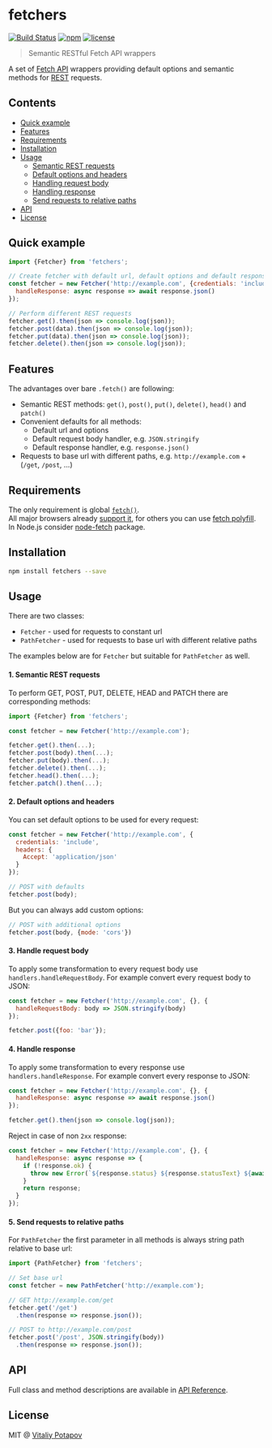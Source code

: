# fetchers
[![Build Status](https://travis-ci.org/vitalets/fetchers.svg?branch=master)](https://travis-ci.org/vitalets/fetchers)
[![npm](https://img.shields.io/npm/v/fetchers.svg)](https://www.npmjs.com/package/fetchers)
[![license](https://img.shields.io/npm/l/fetchers.svg)](https://www.npmjs.com/package/fetchers)

> Semantic RESTful Fetch API wrappers

A set of [Fetch API] wrappers providing default options and semantic methods for [REST] requests.

## Contents
* [Quick example](#quick-example)
* [Features](#features)
* [Requirements](#requirements)
* [Installation](#installation)
* [Usage](#usage)
  * [Semantic REST requests](#1-semantic-rest-requests)
  * [Default options and headers](#2-default-options-and-headers)
  * [Handling request body](#3-handling-request-body)
  * [Handling response](#4-handling-response)
  * [Send requests to relative paths](#5-send-requests-to-relative-paths)
* [API](#api)
* [License](#license)

## Quick example
```js
import {Fetcher} from 'fetchers';

// Create fetcher with default url, default options and default response handler
const fetcher = new Fetcher('http://example.com', {credentials: 'include'}, {
  handleResponse: async response => await response.json()
});

// Perform different REST requests
fetcher.get().then(json => console.log(json));
fetcher.post(data).then(json => console.log(json));
fetcher.put(data).then(json => console.log(json));
fetcher.delete().then(json => console.log(json));
```

## Features
The advantages over bare `.fetch()` are following:

* Semantic REST methods: `get()`, `post()`, `put()`, `delete()`, `head()` and `patch()`
* Convenient defaults for all methods:
  * Default url and options
  * Default request body handler, e.g. `JSON.stringify` 
  * Default response handler, e.g. `response.json()` 
* Requests to base url with different paths, e.g. `http://example.com` + (`/get`, `/post`, ...)

## Requirements
The only requirement is global [`fetch()`](https://developer.mozilla.org/en-US/docs/Web/API/WindowOrWorkerGlobalScope/fetch).  
All major browsers already [support it](https://caniuse.com/#feat=fetch),
for others you can use [fetch polyfill](https://github.com/github/fetch).
In Node.js consider [node-fetch](https://www.npmjs.com/package/node-fetch) package.

## Installation
```bash
npm install fetchers --save
```

## Usage
There are two classes:

* `Fetcher` - used for requests to constant url
* `PathFetcher` - used for requests to base url with different relative paths

The examples below are for `Fetcher` but suitable for `PathFetcher` as well.

#### 1. Semantic REST requests
To perform GET, POST, PUT, DELETE, HEAD and PATCH there are corresponding methods:
```js
import {Fetcher} from 'fetchers';

const fetcher = new Fetcher('http://example.com');

fetcher.get().then(...);
fetcher.post(body).then(...);
fetcher.put(body).then(...);
fetcher.delete().then(...);
fetcher.head().then(...);
fetcher.patch().then(...);
```

#### 2. Default options and headers
You can set default options to be used for every request:
```js
const fetcher = new Fetcher('http://example.com', {
  credentials: 'include',
  headers: {
    Accept: 'application/json'
  }
});

// POST with defaults
fetcher.post(body);
```
But you can always add custom options:
```js
// POST with additional options
fetcher.post(body, {mode: 'cors'})
```

#### 3. Handle request body
To apply some transformation to every request body use `handlers.handleRequestBody`.
For example convert every request body to JSON:
```js
const fetcher = new Fetcher('http://example.com', {}, {
  handleRequestBody: body => JSON.stringify(body)
});

fetcher.post({foo: 'bar'});
```

#### 4. Handle response
To apply some transformation to every response use `handlers.handleResponse`.
For example convert every response to JSON:
```js
const fetcher = new Fetcher('http://example.com', {}, {
  handleResponse: async response => await response.json()
});

fetcher.get().then(json => console.log(json));
```

Reject in case of non `2xx` response:
```js
const fetcher = new Fetcher('http://example.com', {}, {
  handleResponse: async response => {
    if (!response.ok) {
      throw new Error(`${response.status} ${response.statusText} ${await response.text()}`);
    }
    return response; 
  }
});
```
#### 5. Send requests to relative paths
For `PathFetcher` the first parameter in all methods is always string path relative to base url:
```js
import {PathFetcher} from 'fetchers';

// Set base url
const fetcher = new PathFetcher('http://example.com');

// GET http://example.com/get
fetcher.get('/get')
  .then(response => response.json());

// POST to http://example.com/post
fetcher.post('/post', JSON.stringify(body))
  .then(response => response.json());
```

## API
Full class and method descriptions are available in [API Reference](https://vitalets.github.io/fetchers/identifiers.html).

## License
MIT @ [Vitaliy Potapov](https://github.com/vitalets)

[REST]: https://en.wikipedia.org/wiki/Representational_state_transfer
[Fetch API]: https://developer.mozilla.org/en-US/docs/Web/API/Fetch_API
